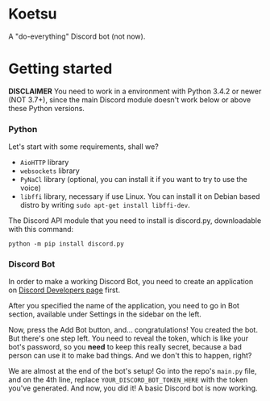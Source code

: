 # Koetsu
A "do-everything" Discord bot (not now).

# Getting started

**DISCLAIMER** You need to work in a environment with Python 3.4.2 or newer (NOT 3.7+), since the main Discord module doesn't work below or above these Python versions.

### Python

Let's start with some requirements, shall we?
* `AioHTTP` library
* `websockets` library
* `PyNaCl` library (optional, you can install it if you want to try to use the voice)
* `libffi` library, necessary if use Linux. You can install it on Debian based distro by writing `sudo apt-get install libffi-dev`.

The Discord API module that you need to install is discord.py, downloadable with this command:

`python -m pip install discord.py`

### Discord Bot

In order to make a working Discord Bot, you need to create an application on [Discord Developers page](https://discordapp.com/developers/applications/ "Discord Developers") first.

After you specified the name of the application, you need to go in Bot section, available under Settings in the sidebar on the left.

Now, press the Add Bot button, and... congratulations! You created the bot. But there's one step left. You need to reveal the token, which is like your bot's password, so you **need** to keep this really secret, because a bad person can use it to make bad things. And we don't this to happen, right?

We are almost at the end of the bot's setup! Go into the repo's `main.py` file, and on the 4th line, replace `YOUR_DISCORD_BOT_TOKEN_HERE` with the token you've generated. And now, you did it! A basic Discord bot is now working.
